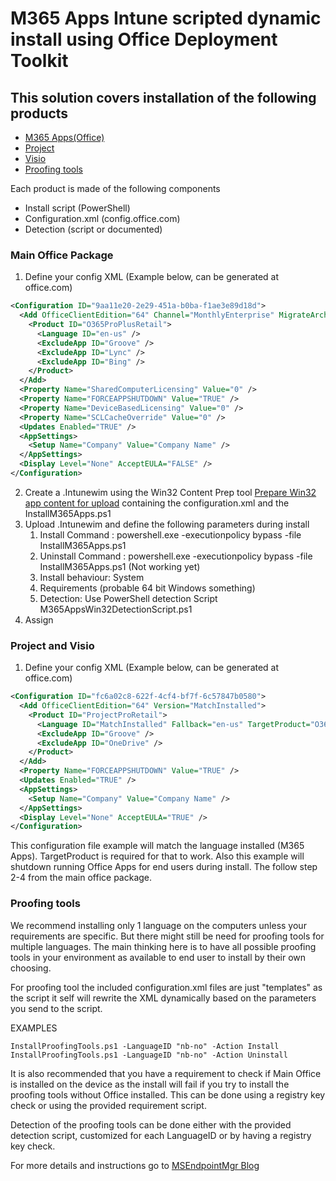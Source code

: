 # M365 Apps Intune scripted dynamic install using Office Deployment Toolkit 
## This solution covers installation of the following products 
* [M365 Apps(Office)](#Main-Office-Package)
* [Project](#Project-and-Visio)
* [Visio](#Project-and-Visio)
* [Proofing tools](#Proofing-tools)

Each product is made of the following components 
* Install script (PowerShell)
* Configuration.xml (config.office.com)
* Detection (script or documented)
    
### Main Office Package

1. Define your config XML (Example below, can be generated at office.com)
```xml
<Configuration ID="9aa11e20-2e29-451a-b0ba-f1ae3e89d18d">
  <Add OfficeClientEdition="64" Channel="MonthlyEnterprise" MigrateArch="TRUE">
    <Product ID="O365ProPlusRetail">
      <Language ID="en-us" />
      <ExcludeApp ID="Groove" />
      <ExcludeApp ID="Lync" />
      <ExcludeApp ID="Bing" />
    </Product>
  </Add>
  <Property Name="SharedComputerLicensing" Value="0" />
  <Property Name="FORCEAPPSHUTDOWN" Value="TRUE" />
  <Property Name="DeviceBasedLicensing" Value="0" />
  <Property Name="SCLCacheOverride" Value="0" />
  <Updates Enabled="TRUE" />
  <AppSettings>
    <Setup Name="Company" Value="Company Name" />
  </AppSettings>
  <Display Level="None" AcceptEULA="FALSE" />
</Configuration>
```
2. Create a .Intunewim using the Win32 Content Prep tool [Prepare Win32 app content for upload](https://learn.microsoft.com/en-us/mem/intune/apps/apps-win32-prepare?WT.mc_id=EM-MVP-5002085) containing the configuration.xml and the InstallM365Apps.ps1 
3. Upload .Intunewim and define the following parameters during install 
    1. Install Command : powershell.exe -executionpolicy bypass -file InstallM365Apps.ps1
    2. Uninstall Command : powershell.exe -executionpolicy bypass -file InstallM365Apps.ps1 (Not working yet)
    3. Install behaviour: System 
    4. Requirements (probable 64 bit Windows something)
    5. Detection: Use PowerShell detection Script M365AppsWin32DetectionScript.ps1 
 4. Assign 

### Project and Visio

1. Define your config XML (Example below, can be generated at office.com)
```xml
<Configuration ID="fc6a02c8-622f-4cf4-bf7f-6c57847b0580">
  <Add OfficeClientEdition="64" Version="MatchInstalled">
    <Product ID="ProjectProRetail">
      <Language ID="MatchInstalled" Fallback="en-us" TargetProduct="O365ProPlusRetail"/>
      <ExcludeApp ID="Groove" />
      <ExcludeApp ID="OneDrive" />
    </Product>
  </Add>
  <Property Name="FORCEAPPSHUTDOWN" Value="TRUE" />
  <Updates Enabled="TRUE" />
  <AppSettings>
    <Setup Name="Company" Value="Company Name" />
  </AppSettings>
  <Display Level="None" AcceptEULA="TRUE" />
</Configuration>
```
This configuration file example will match the language installed (M365 Apps). TargetProduct is required for that to work. Also this example will shutdown running Office Apps for end users during install. The follow step 2-4 from the main office package. 

### Proofing tools

We recommend installing only 1 language on the computers unless your requirements are specific. But there might still be need for proofing tools for multiple languages. The main thinking here is to have all possible proofing tools in your environment as available to end user to install by their own choosing. 

For proofing tool the included configuration.xml files are just "templates" as the script it self will rewrite the XML dynamically based on the parameters you send to the script. 

EXAMPLES
```
InstallProofingTools.ps1 -LanguageID "nb-no" -Action Install
InstallProofingTools.ps1 -LanguageID "nb-no" -Action Uninstall
```
It is also recommended that you have a requirement to check if Main Office is installed on the device as the install will fail if you try to install the proofing tools without Office installed. 
This can be done using a registry key check or using the provided requirement script. 

Detection of the proofing tools can be done either with the provided detection script, customized for each LanguageID or by having a registry key check. 

For more details and instructions go to [MSEndpointMgr Blog](https://msendpointmgr.com/2022/10/23/installing-m365-apps-as-win32-app-in-intune/)



